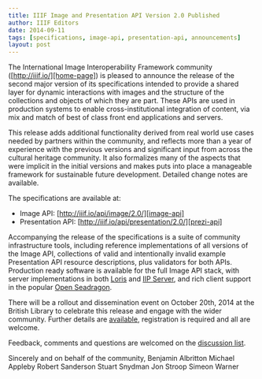 ```yaml
---
title: IIIF Image and Presentation API Version 2.0 Published
author: IIIF Editors
date: 2014-09-11
tags: [specifications, image-api, presentation-api, announcements]
layout: post
---
```


The International Image Interoperability Framework community ([http://iiif.io/][home-page]) is pleased to announce the release of the second major version of its specifications intended to provide a shared layer for dynamic interactions with images and the structure of the collections and objects of which they are part.  These APIs are used in production systems to enable cross-institutional integration of content, via mix and match of best of class front end applications and servers.

This release adds additional functionality derived from real world use cases needed by partners within the community, and reflects more than a year of experience with the previous versions and significant input from across the cultural heritage community.  It also formalizes many of the aspects that were implicit in the initial versions and makes puts into place a manageable framework for sustainable future development.  Detailed change notes are available.

The specifications are available at:

  * Image API: [http://iiif.io/api/image/2.0/][image-api]
  * Presentation API: [http://iiif.io/api/presentation/2.0/][prezi-api]

Accompanying the release of the specifications is a suite of community infrastructure tools, including reference implementations of all versions of the Image API, collections of valid and intentionally invalid example Presentation API resource descriptions, plus validators for both APIs.  Production ready software is available for the full Image API stack, with server implementations in both [Loris][loris] and [IIP Server][iipserver], and rich client support in the popular [Open Seadragon][osd].  

There will be a rollout and dissemination event on October 20th, 2014 at the British Library to celebrate this release and engage with the wider community.  Further details are [available][london], registration is required and all are welcome.

Feedback, comments and questions are welcomed on the [discussion list][iiif-discuss].

Sincerely and on behalf of the community,
  Benjamin Albritton
  Michael Appleby
  Robert Sanderson
  Stuart Snydman
  Jon Stroop
  Simeon Warner

[home-page]: http://iiif.io/
[image-api]: /api/image/2.0/
[prezi-api]: /api/presentation/2.0/
[loris]: https://github.com/pulibrary/loris/
[iipserver]: https://github.com/ruven/iipsrv
[osd]: http://openseadragon.github.io/
[iiif-discuss]: https://groups.google.com/forum/#!forum/iiif-discuss
[london]: /event/2014/london.html

